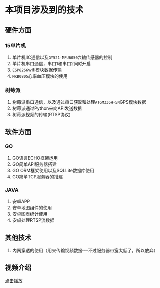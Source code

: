 # 本项目涉及到的技术

## 硬件方面

### 15单片机

1. 单片机IIC通信以及`GY521-MPU6050`六轴传感器的控制
2. 单片机串口通信，串口1和串口2同时开启
3. `ESP8266`wifi模块数据传输
4. `MKB0805`心率血压模块的使用

### 树莓派

1. 树莓派串口通信，以及通过串口获取和处理`ATGM336H-5N`GPS模块数据
2. 树莓派通过Python来向API发送数据
3. 树莓派视频的传输(RTSP协议)

## 软件方面

### GO

1. GO语言ECHO框架运用
2. GO简单API服务器搭建
3. GO ORM框架使用以及SQLLite数据库使用
4. GO简单TCP服务器的搭建

### JAVA

1. 安卓APP
2. 安卓地图组件的使用
3. 安卓图表统计使用
4. 安卓处理RTSP流数据

## 其他技术

1. 内网穿透的使用（用来传输视频数据---不过服务器带宽太低了，所以放弃）

## 视频介绍
[点击播放](https://www.bilibili.com/video/BV1Wt4y1q7wD)



